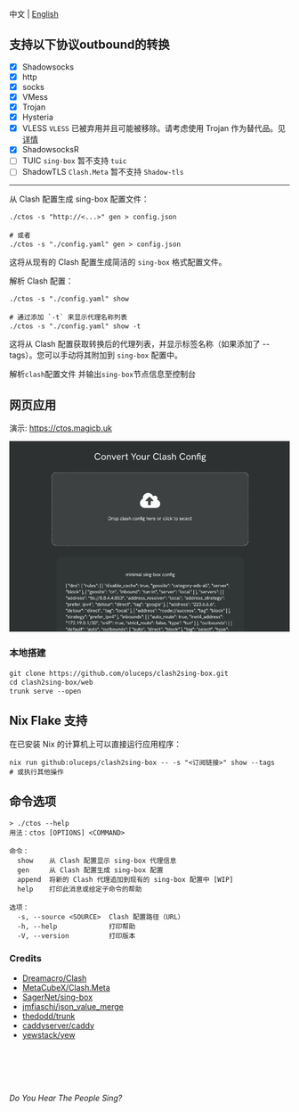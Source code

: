 中文 | [English](README.md)   

## 支持以下协议outbound的转换  
- [x]  Shadowsocks  
- [x]  http  
- [x]  socks  
- [x]  VMess  
- [x]  Trojan  
- [x]  Hysteria  
- [x]  VLESS          `VLESS` 已被弃用并且可能被移除。请考虑使用 Trojan 作为替代品。见[详情](https://www.v2fly.org/v5/config/proxy/vless.html)  
- [x]  ShadowsocksR     
- [ ]  TUIC           `sing-box` 暂不支持 `tuic`    
- [ ]  ShadowTLS      `Clash.Meta` 暂不支持 `Shadow-tls`   

---

从 Clash 配置生成 sing-box 配置文件：
```console
./ctos -s "http://<...>" gen > config.json

# 或者
./ctos -s "./config.yaml" gen > config.json

```  
这将从现有的 Clash 配置生成简洁的 `sing-box` 格式配置文件。



解析 Clash 配置：

```console  
./ctos -s "./config.yaml" show

# 通过添加 `-t` 来显示代理名称列表
./ctos -s "./config.yaml" show -t

```

这将从 Clash 配置获取转换后的代理列表，并显示标签名称（如果添加了 --tags）。您可以手动将其附加到 `sing-box` 配置中。

解析`clash`配置文件 并输出`sing-box`节点信息至控制台  


## 网页应用

演示: https://ctos.magicb.uk

![pic](./.github/web.png)


### 本地搭建

```console
git clone https://github.com/oluceps/clash2sing-box.git
cd clash2sing-box/web
trunk serve --open
```


## Nix Flake 支持

在已安装 Nix 的计算机上可以直接运行应用程序：

```console
nix run github:oluceps/clash2sing-box -- -s "<订阅链接>" show --tags
# 或执行其他操作

```
   
## 命令选项
```console
> ./ctos --help
用法：ctos [OPTIONS] <COMMAND>

命令：
  show    从 Clash 配置显示 sing-box 代理信息
  gen     从 Clash 配置生成 sing-box 配置
  append  将新的 Clash 代理追加到现有的 sing-box 配置中 [WIP]
  help    打印此消息或给定子命令的帮助

选项：
  -s, --source <SOURCE>  Clash 配置路径（URL）
  -h, --help             打印帮助
  -V, --version          打印版本

```

### Credits
+ [Dreamacro/Clash](https://github.com/Dreamacro/clash)  
+ [MetaCubeX/Clash.Meta](https://github.com/MetaCubeX/Clash.Meta)  
+ [SagerNet/sing-box](https://github.com/SagerNet/sing-box)  
+ [jmfiaschi/json_value_merge](https://github.com/jmfiaschi/json_value_merge)
+ [thedodd/trunk](https://github.com/thedodd/trunk)  
+ [caddyserver/caddy](https://github.com/caddyserver/caddy)  
+ [yewstack/yew](https://github.com/yewstack/yew)  

<br>
<br>
<br>
<br>

_Do You Hear The People Sing?_
